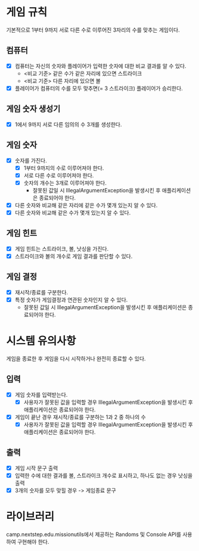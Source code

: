 # 게임 규칙
기본적으로 1부터 9까지 서로 다른 수로 이루어진 3자리의 수를 맞추는 게임이다.

## 컴퓨터
- [x] 컴퓨터는 자신의 숫자와 플레이어가 입력한 숫자에 대한 비교 결과를 알 수 있다.
  - <비교 기준> 같은 수가 같은 자리에 있으면 스트라이크
  - <비교 기준> 다른 자리에 있으면 볼
- [x] 플레이어가 컴퓨터의 수를 모두 맞추면(= 3 스트라이크) 플레이어가 승리한다.

## 게임 숫자 생성기
- [x] 1에서 9까지 서로 다른 임의의 수 3개를 생성한다.

## 게임 숫자
- [x] 숫자를 가진다.
  - [x] 1부터 9까지의 수로 이루어져야 한다.
  - [x] 서로 다른 수로 이루어져야 한다.
  - [x] 숫자의 개수는 3개로 이루어져야 한다.
    - 잘못된 값일 시 IllegalArgumentException을 발생시킨 후 애플리케이션은 종료되어야 한다.
- [x] 다른 숫자와 비교해 같은 자리에 같은 수가 몇개 있는지 알 수 있다.
- [x] 다른 숫자와 비교해 같은 수가 몇개 있는지 알 수 있다.

## 게임 힌트
- [x] 게임 힌트는 스트라이크, 볼, 낫싱을 가진다.
- [x] 스트라이크와 볼의 개수로 게임 결과를 판단할 수 있다.

## 게임 결정
- [x] 재시작/종료를 구분한다.
- [x] 특정 숫자가 게임결정과 연관된 숫자인지 알 수 있다.
  - 잘못된 값일 시 IllegalArgumentException을 발생시킨 후 애플리케이션은 종료되어야 한다.

# 시스템 유의사항
게임을 종료한 후 게임을 다시 시작하거나 완전히 종료할 수 있다.

## 입력
- [x] 게임 숫자를 입력받는다.
  - [x] 사용자가 잘못된 값을 입력할 경우 IllegalArgumentException을 발생시킨 후 애플리케이션은 종료되어야 한다.
- [x] 게임이 끝난 경우 재시작/종료를 구분하는 1과 2 중 하나의 수
  - [x] 사용자가 잘못된 값을 입력할 경우 IllegalArgumentException을 발생시킨 후 애플리케이션은 종료되어야 한다.

## 출력
- [x] 게임 시작 문구 출력
- [x] 입력한 수에 대한 결과를 볼, 스트라이크 개수로 표시하고, 하나도 없는 경우 낫싱을 출력
- [x] 3개의 숫자를 모두 맞힐 경우 -> 게임종료 문구

# 라이브러리
camp.nextstep.edu.missionutils에서 제공하는 Randoms 및 Console API를 사용하여 구현해야 한다.